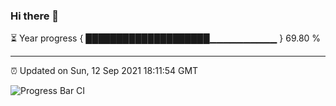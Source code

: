 ### Hi there 👋

⏳ Year progress { ████████████████████▁▁▁▁▁▁▁▁▁▁ } 69.80 %

---

⏰ Updated on Sun, 12 Sep 2021 18:11:54 GMT

![Progress Bar CI](https://github.com/liununu/liununu/workflows/Progress%20Bar%20CI/badge.svg)
